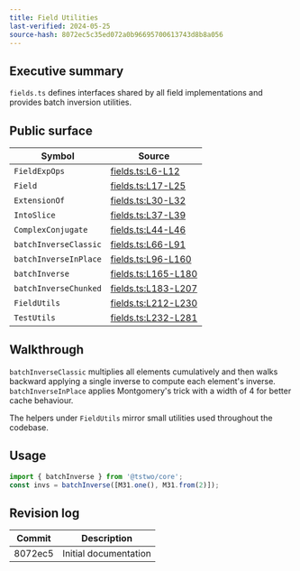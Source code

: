 ```yaml
---
title: Field Utilities
last-verified: 2024-05-25
source-hash: 8072ec5c35ed072a0b96695700613743d8b8a056
---
```


## Executive summary

`fields.ts` defines interfaces shared by all field implementations and provides batch inversion utilities.

## Public surface

| Symbol | Source |
| --- | --- |
| `FieldExpOps` | [fields.ts:L6-L12](../packages/core/src/fields/fields.ts#L6-L12) |
| `Field` | [fields.ts:L17-L25](../packages/core/src/fields/fields.ts#L17-L25) |
| `ExtensionOf` | [fields.ts:L30-L32](../packages/core/src/fields/fields.ts#L30-L32) |
| `IntoSlice` | [fields.ts:L37-L39](../packages/core/src/fields/fields.ts#L37-L39) |
| `ComplexConjugate` | [fields.ts:L44-L46](../packages/core/src/fields/fields.ts#L44-L46) |
| `batchInverseClassic` | [fields.ts:L66-L91](../packages/core/src/fields/fields.ts#L66-L91) |
| `batchInverseInPlace` | [fields.ts:L96-L160](../packages/core/src/fields/fields.ts#L96-L160) |
| `batchInverse` | [fields.ts:L165-L180](../packages/core/src/fields/fields.ts#L165-L180) |
| `batchInverseChunked` | [fields.ts:L183-L207](../packages/core/src/fields/fields.ts#L183-L207) |
| `FieldUtils` | [fields.ts:L212-L230](../packages/core/src/fields/fields.ts#L212-L230) |
| `TestUtils` | [fields.ts:L232-L281](../packages/core/src/fields/fields.ts#L232-L281) |

## Walkthrough

`batchInverseClassic` multiplies all elements cumulatively and then walks backward applying a single inverse to compute each element's inverse. `batchInverseInPlace` applies Montgomery's trick with a width of 4 for better cache behaviour.

The helpers under `FieldUtils` mirror small utilities used throughout the codebase.

## Usage

```typescript
import { batchInverse } from '@tstwo/core';
const invs = batchInverse([M31.one(), M31.from(2)]);
```

## Revision log

| Commit | Description |
| --- | --- |
| 8072ec5 | Initial documentation |
